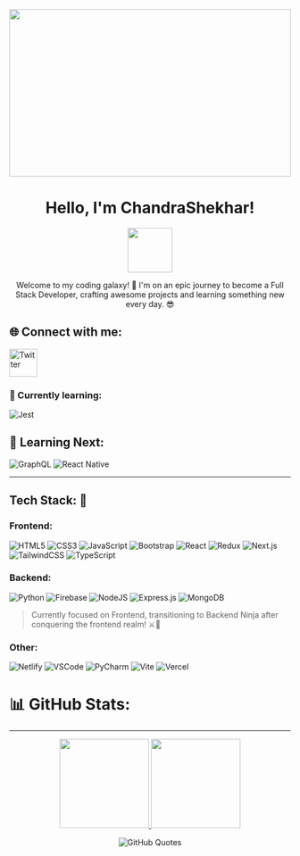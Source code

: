 <div align="center">
  <img src="https://i.pinimg.com/736x/e4/2d/88/e42d88356f1147a90eca4b99ab2063f8.jpg" width="100%" style="max-height: 300px;">
  <h1>Hello, I'm ChandraShekhar! </h1>
     <img src="https://media.tenor.com/6NAQrDSOcEMAAAAi/hello.gif" width="80">
  <p>Welcome to my coding galaxy! 🚀 I'm on an epic journey to become a Full Stack Developer, crafting awesome projects and learning something new every day. 😎</p>
</div>



## 🌐 Connect with me:
<a href="https://twitter.com/@csyadav130">
  <img src="https://img.icons8.com/ios-filled/50/x-coordinate.png" alt="Twitter" width="50" height="50">
</a>

### 🚀 Currently learning:

![Jest](https://img.shields.io/badge/-jest-%23C21325?style=for-the-badge&logo=jest&logoColor=white)






## 🚀 Learning Next:

![GraphQL](https://img.shields.io/badge/-GraphQL-E10098?style=for-the-badge&logo=graphql&logoColor=white)
![React Native](https://img.shields.io/badge/react_native-%2320232a.svg?style=for-the-badge&logo=react&logoColor=%2361DAFB)


<hr />

## Tech Stack: 🔮

### Frontend:
![HTML5](https://img.shields.io/badge/-HTML5-E34F26?style=for-the-badge&logo=html5&logoColor=white)
![CSS3](https://img.shields.io/badge/-CSS3-1572B6?style=for-the-badge&logo=css3&logoColor=white)
![JavaScript](https://img.shields.io/badge/-JavaScript-323330?style=for-the-badge&logo=javascript&logoColor=F7DF1E)
![Bootstrap](https://img.shields.io/badge/-Bootstrap-563D7C?style=for-the-badge&logo=bootstrap&logoColor=white)
![React](https://img.shields.io/badge/-React-20232A?style=for-the-badge&logo=react&logoColor=61DAFB)
![Redux](https://img.shields.io/badge/-Redux-593D88?style=for-the-badge&logo=redux&logoColor=white)
![Next.js](https://img.shields.io/badge/-Next.js-black?style=for-the-badge&logo=next.js&logoColor=white)
![TailwindCSS](https://img.shields.io/badge/-TailwindCSS-38B2AC?style=for-the-badge&logo=tailwind-css&logoColor=white) 
![TypeScript](https://img.shields.io/badge/-TypeScript-007ACC?style=for-the-badge&logo=typescript&logoColor=white)



### Backend:
![Python](https://img.shields.io/badge/-Python-3670A0?style=for-the-badge&logo=python&logoColor=ffdd54)
![Firebase](https://img.shields.io/badge/firebase-ffca28?style=for-the-badge&logo=firebase&logoColor=black)
![NodeJS](https://img.shields.io/badge/node.js-6DA55F?style=for-the-badge&logo=node.js&logoColor=white)
![Express.js](https://img.shields.io/badge/express.js-%23404d59.svg?style=for-the-badge&logo=express&logoColor=%2361DAFB)
![MongoDB](https://img.shields.io/badge/MongoDB-%234ea94b.svg?style=for-the-badge&logo=mongodb&logoColor=white)

> Currently focused on Frontend, transitioning to Backend Ninja after conquering the frontend realm! ⚔️🔧

### Other:

![Netlify](https://img.shields.io/badge/-Netlify-000000?style=for-the-badge&logo=netlify&logoColor=00C7B7)
![VSCode](https://img.shields.io/badge/-VSCode-0078d7?style=for-the-badge&logo=visual-studio-code&logoColor=white)
![PyCharm](https://img.shields.io/badge/-PyCharm-143?style=for-the-badge&logo=pycharm&logoColor=black&color=black&labelColor=green)
![Vite](https://img.shields.io/badge/-Vite-646CFF?style=for-the-badge&logo=vite&logoColor=white)
![Vercel](https://img.shields.io/badge/-Vercel-000000?style=for-the-badge&logo=vercel&logoColor=white)
   
# 📊 GitHub Stats:
<hr>
<p align="center">
  <a href="https://github.com/StarDust130">
    <img height="160em" src="https://github-readme-stats.vercel.app/api?username=StarDust130&show_icons=true&theme=react&" />
    <img height="160em" src="https://github-readme-streak-stats.herokuapp.com/?user=StarDust130&show_icons=true&theme=react&" />
  </a>
</p>

<div align="center">
    <img src="https://quotes-github-readme.vercel.app/api?type=horizontal&theme=radical" alt="GitHub Quotes">
    <br>
    <a href="https://visitcount.itsvg.in/api?id=StarDust130&icon=0&color=5"></a>
</div>

